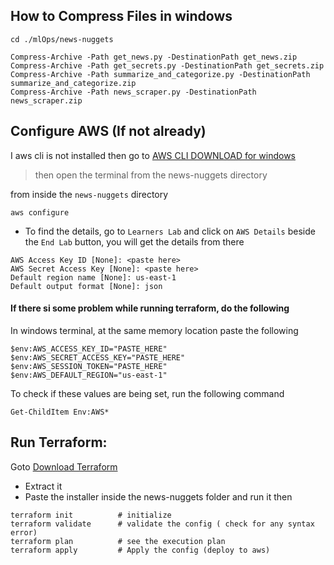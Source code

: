 ## How to Compress Files in windows

```
cd ./mlOps/news-nuggets
```

```
Compress-Archive -Path get_news.py -DestinationPath get_news.zip
Compress-Archive -Path get_secrets.py -DestinationPath get_secrets.zip
Compress-Archive -Path summarize_and_categorize.py -DestinationPath summarize_and_categorize.zip
Compress-Archive -Path news_scraper.py -DestinationPath news_scraper.zip
```

## Configure AWS (If not already)

I aws cli is not installed then go to [AWS CLI DOWNLOAD for windows](https://awscli.amazonaws.com/AWSCLIV2.msi)

> then open the terminal from the news-nuggets directory

from inside the `news-nuggets` directory

```
aws configure
```

- To find the details, go to `Learners Lab` and click on `AWS Details` beside the `End Lab` button, you will get the details from there

```
AWS Access Key ID [None]: <paste here>
AWS Secret Access Key [None]: <paste here>
Default region name [None]: us-east-1
Default output format [None]: json
```

#### If there si some problem while running terraform, do the following

In windows terminal, at the same memory location paste the following

```
$env:AWS_ACCESS_KEY_ID="PASTE_HERE"
$env:AWS_SECRET_ACCESS_KEY="PASTE_HERE"
$env:AWS_SESSION_TOKEN="PASTE_HERE"
$env:AWS_DEFAULT_REGION="us-east-1"
```

To check if these values are being set, run the following command

```
Get-ChildItem Env:AWS*
```

## Run Terraform:

Goto [Download Terraform](https://developer.hashicorp.com/terraform/downloads)

- Extract it
- Paste the installer inside the news-nuggets folder and run it then

```
terraform init          # initialize
terraform validate      # validate the config ( check for any syntax error)
terraform plan          # see the execution plan
terraform apply         # Apply the config (deploy to aws)
```

<!-- Fake news -->
